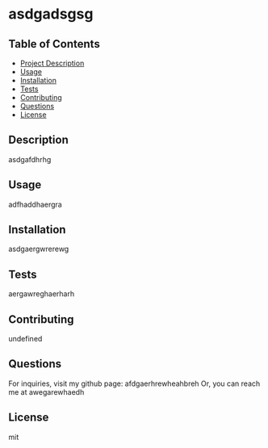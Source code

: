 
# asdgadsgsg 

## Table of Contents
  - [Project Description](#Description)
  - [Usage](#Usage)
  - [Installation](#Installation)
  - [Tests](#Tests)
  - [Contributing](#Contributing)
  - [Questions](#Questions)
  - [License](#License)

## Description
asdgafdhrhg

## Usage
adfhaddhaergra

## Installation
asdgaergwrerewg

## Tests
aergawreghaerharh

## Contributing
undefined

## Questions
For inquiries, visit my github page: afdgaerhrewheahbreh 
Or, you can reach me at awegarewhaedh 

## License
mit